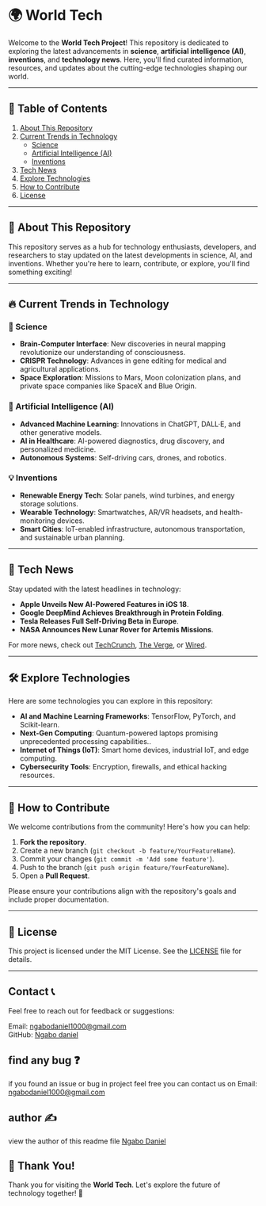 # 🌍 World Tech

Welcome to the **World Tech Project**! This repository is dedicated to exploring the latest advancements in **science**, **artificial intelligence (AI)**, **inventions**, and **technology news**. Here, you'll find curated information, resources, and updates about the cutting-edge technologies shaping our world.

---

## 🚀 Table of Contents
1. [About This Repository](#about-this-repository)
2. [Current Trends in Technology](#current-trends-in-technology)
   - [Science](#science)
   - [Artificial Intelligence (AI)](#artificial-intelligence-ai)
   - [Inventions](#inventions)
3. [Tech News](#tech-news)
4. [Explore Technologies](#explore-technologies)
5. [How to Contribute](#how-to-contribute)
6. [License](#license)

---

## 📖 About This Repository
This repository serves as a hub for technology enthusiasts, developers, and researchers to stay updated on the latest developments in science, AI, and inventions. Whether you're here to learn, contribute, or explore, you'll find something exciting!

---

## 🔥 Current Trends in Technology

### 🔬 Science
- **Brain-Computer Interface**: New discoveries in neural mapping revolutionize our understanding of consciousness.
- **CRISPR Technology**: Advances in gene editing for medical and agricultural applications.
- **Space Exploration**: Missions to Mars, Moon colonization plans, and private space companies like SpaceX and Blue Origin.

### 🤖 Artificial Intelligence (AI)
- **Advanced Machine Learning**: Innovations in ChatGPT, DALL·E, and other generative models.
- **AI in Healthcare**: AI-powered diagnostics, drug discovery, and personalized medicine.
- **Autonomous Systems**: Self-driving cars, drones, and robotics.

### 💡 Inventions
- **Renewable Energy Tech**: Solar panels, wind turbines, and energy storage solutions.
- **Wearable Technology**: Smartwatches, AR/VR headsets, and health-monitoring devices.
- **Smart Cities**: IoT-enabled infrastructure, autonomous transportation, and sustainable urban planning.

---

## 📰 Tech News
Stay updated with the latest headlines in technology:
- **Apple Unveils New AI-Powered Features in iOS 18**.
- **Google DeepMind Achieves Breakthrough in Protein Folding**.
- **Tesla Releases Full Self-Driving Beta in Europe**.
- **NASA Announces New Lunar Rover for Artemis Missions**.

For more news, check out [TechCrunch](https://techcrunch.com), [The Verge](https://www.theverge.com), or [Wired](https://www.wired.com).

---

## 🛠️ Explore Technologies
Here are some technologies you can explore in this repository:
- **AI and Machine Learning Frameworks**: TensorFlow, PyTorch, and Scikit-learn.
- **Next-Gen Computing**: Quantum-powered laptops promising unprecedented processing capabilities..
- **Internet of Things (IoT)**: Smart home devices, industrial IoT, and edge computing.
- **Cybersecurity Tools**: Encryption, firewalls, and ethical hacking resources.

---

## 🤝 How to Contribute
We welcome contributions from the community! Here's how you can help:
1. **Fork the repository**.
2. Create a new branch (`git checkout -b feature/YourFeatureName`).
3. Commit your changes (`git commit -m 'Add some feature'`).
4. Push to the branch (`git push origin feature/YourFeatureName`).
5. Open a **Pull Request**.

Please ensure your contributions align with the repository's goals and include proper documentation.

---

## 📜 License
This project is licensed under the MIT License. See the [LICENSE](LICENSE) file for details.

---
## Contact 📞
Feel free to reach out for feedback or suggestions:

Email: ngabodaniel1000@gmail.com <br>
GitHub: [Ngabo daniel](https://github.com/ngabodaniel1000)

## find any bug ❓
if you found an issue or bug in project feel free you can contact us on Email: ngabodaniel1000@gmail.com

## author ✍️
view the author of this readme file [Ngabo Daniel](https://www.linkedin.com/in/ngabo-daniel-011118283)



## 🌟 Thank You!
Thank you for visiting the **World Tech**. Let's explore the future of technology together! 🚀

